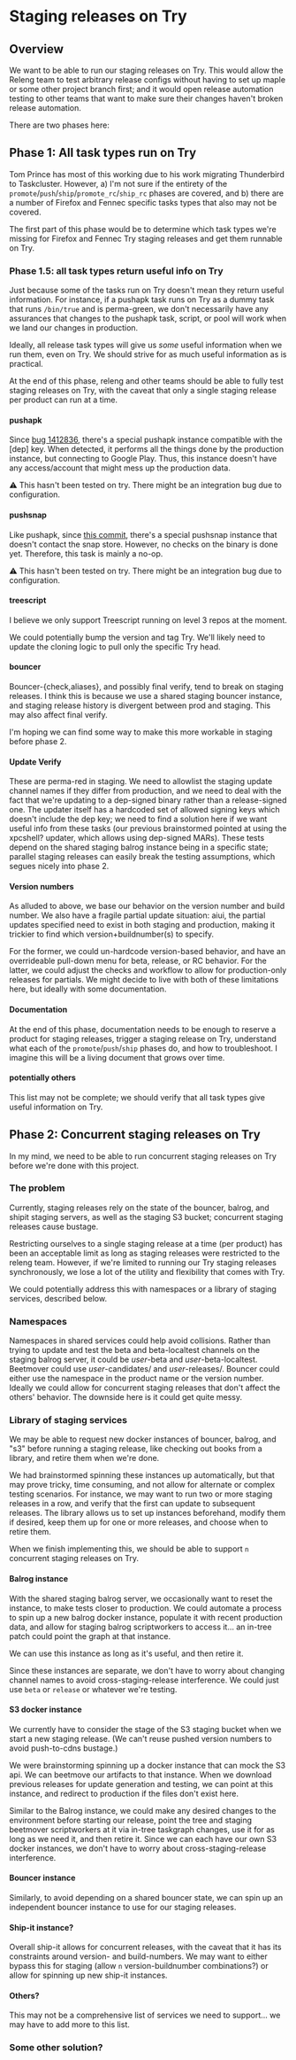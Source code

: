 # Staging releases on Try

## Overview

We want to be able to run our staging releases on Try. This would allow the Releng team to test arbitrary release configs without having to set up maple or some other project branch first; and it would open release automation testing to other teams that want to make sure their changes haven't broken release automation.

There are two phases here:

## Phase 1: All task types run on Try

Tom Prince has most of this working due to his work migrating Thunderbird to Taskcluster. However, a) I'm not sure if the entirety of the `promote`/`push`/`ship`/`promote_rc`/`ship_rc` phases are covered, and b) there are a number of Firefox and Fennec specific tasks types that also may not be covered.

The first part of this phase would be to determine which task types we're missing for Firefox and Fennec Try staging releases and get them runnable on Try.

### Phase 1.5: all task types return useful info on Try

Just because some of the tasks run on Try doesn't mean they return useful information. For instance, if a pushapk task runs on Try as a dummy task that runs `/bin/true` and is perma-green, we don't necessarily have any assurances that changes to the pushapk task, script, or pool will work when we land our changes in production.

Ideally, all release task types will give us *some* useful information when we run them, even on Try. We should strive for as much useful information as is practical.

At the end of this phase, releng and other teams should be able to fully test staging releases on Try, with the caveat that only a single staging release per product can run at a time.

#### pushapk

Since [bug 1412836](https://bugzilla.mozilla.org/show_bug.cgi?id=1412836), there's a special pushapk instance compatible with the [dep] key. When detected, it performs all the things done by the production instance, but connecting to Google Play. Thus, this instance doesn't have any access/account that might mess up the production data.

:warning: This hasn't been tested on try. There might be an integration bug due to configuration.

#### pushsnap

Like pushapk, since [this commit](https://github.com/mozilla-releng/pushsnapscript/commit/3a8eb4c3de92403b0b5e202a550efe69c79f8d01), there's a special pushsnap instance that doesn't contact the snap store. However, no checks on the binary is done yet. Therefore, this task is mainly a no-op.

:warning: This hasn't been tested on try. There might be an integration bug due to configuration.

#### treescript

I believe we only support Treescript running on level 3 repos at the moment.

We could potentially bump the version and tag Try. We'll likely need to update the cloning logic to pull only the specific Try head.

#### bouncer

Bouncer-{check,aliases}, and possibly final verify, tend to break on staging releases. I think this is because we use a shared staging bouncer instance, and staging release history is divergent between prod and staging. This may also affect final verify.

I'm hoping we can find some way to make this more workable in staging before phase 2.

#### Update Verify

These are perma-red in staging. We need to allowlist the staging update channel names if they differ from production, and we need to deal with the fact that we're updating to a dep-signed binary rather than a release-signed one. The updater itself has a hardcoded set of allowed signing keys which doesn't include the dep key; we need to find a solution here if we want useful info from these tasks (our previous brainstormed pointed at using the xpcshell? updater, which allows using dep-signed MARs). These tests depend on the shared staging balrog instance being in a specific state; parallel staging releases can easily break the testing assumptions, which segues nicely into phase 2.

#### Version numbers

As alluded to above, we base our behavior on the version number and build number. We also have a fragile partial update situation: aiui, the partial updates specified need to exist in both staging and production, making it trickier to find which version+buildnumber(s) to specify.

For the former, we could un-hardcode version-based behavior, and have an overrideable pull-down menu for beta, release, or RC behavior. For the latter, we could adjust the checks and workflow to allow for production-only releases for partials. We might decide to live with both of these limitations here, but ideally with some documentation.

#### Documentation

At the end of this phase, documentation needs to be enough to reserve a product for staging releases, trigger a staging release on Try, understand what each of the `promote`/`push`/`ship` phases do, and how to troubleshoot. I imagine this will be a living document that grows over time.

#### potentially others

This list may not be complete; we should verify that all task types give useful information on Try.

## Phase 2: Concurrent staging releases on Try

In my mind, we need to be able to run concurrent staging releases on Try before we're done with this project.

### The problem

Currently, staging releases rely on the state of the bouncer, balrog, and shipit staging servers, as well as the staging S3 bucket; concurrent staging releases cause bustage.

Restricting ourselves to a single staging release at a time (per product) has been an acceptable limit as long as staging releases were restricted to the releng team. However, if we're limited to running our Try staging releases synchronously, we lose a lot of the utility and flexibility that comes with Try.

We could potentially address this with namespaces or a library of staging services, described below.

### Namespaces

Namespaces in shared services could help avoid collisions. Rather than trying to update and test the beta and beta-localtest channels on the staging balrog server, it could be *user*-beta and *user*-beta-localtest. Beetmover could use *user*-candidates/ and *user*-releases/. Bouncer could either use the namespace in the product name or the version number. Ideally we could allow for concurrent staging releases that don't affect the others' behavior. The downside here is it could get quite messy.

### Library of staging services

We may be able to request new docker instances of bouncer, balrog, and "s3" before running a staging release, like checking out books from a library, and retire them when we're done.

We had brainstormed spinning these instances up automatically, but that may prove tricky, time consuming, and not allow for alternate or complex testing scenarios. For instance, we may want to run two or more staging releases in a row, and verify that the first can update to subsequent releases. The library allows us to set up instances beforehand, modify them if desired, keep them up for one or more releases, and choose when to retire them.

When we finish implementing this, we should be able to support `n` concurrent staging releases on Try.

#### Balrog instance

With the shared staging balrog server, we occasionally want to reset the instance, to make tests closer to production. We could automate a process to spin up a new balrog docker instance, populate it with recent production data, and allow for staging balrog scriptworkers to access it... an in-tree patch could point the graph at that instance.

We can use this instance as long as it's useful, and then retire it.

Since these instances are separate, we don't have to worry about changing channel names to avoid cross-staging-release interference. We could just use `beta` or `release` or whatever we're testing.

#### S3 docker instance

We currently have to consider the stage of the S3 staging bucket when we start a new staging release. (We can't reuse pushed version numbers to avoid push-to-cdns bustage.)

We were brainstorming spinning up a docker instance that can mock the S3 api. We can beetmove our artifacts to that instance. When we download previous releases for update generation and testing, we can point at this instance, and redirect to production if the files don't exist here.

Similar to the Balrog instance, we could make any desired changes to the environment before starting our release, point the tree and staging beetmover scriptworkers at it via in-tree taskgraph changes, use it for as long as we need it, and then retire it. Since we can each have our own S3 docker instances, we don't have to worry about cross-staging-release interference.

#### Bouncer instance

Similarly, to avoid depending on a shared bouncer state, we can spin up an independent bouncer instance to use for our staging releases.

#### Ship-it instance?

Overall ship-it allows for concurrent releases, with the caveat that it has its constraints around version- and build-numbers. We may want to either bypass this for staging (allow `n` version-buildnumber combinations?) or allow for spinning up new ship-it instances.

#### Others?

This may not be a comprehensive list of services we need to support... we may have to add more to this list.

### Some other solution?
